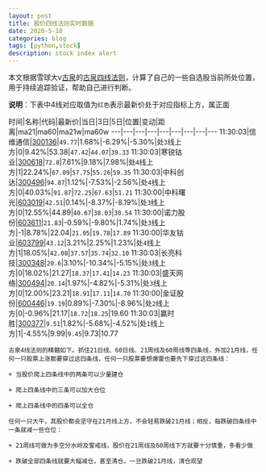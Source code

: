```yaml
---
layout: post
title: 股价四线法则实时数据
date: 2020-5-10
categories: blog
tags: [python,stock]
description: stock index alert
---
```



本文根据雪球大v[古泉](https://xueqiu.com/u/7148646888)的[古泉四线法则](https://xueqiu.com/7148646888/130498192)，计算了自己的一些自选股当前所处位置，用于持续追踪验证，帮助自己进行判断。

**说明**：下表中4线对应取值为`红色`表示最新价处于对应指标上方，属正面

时间|名称|代码|最新价|当日|3日|5日|位置|变动|距离|ma21|ma60|ma21w|ma60w
---|---|---|---|---|---|---|---|---
11:30:03|信维通信|[300136](https://xueqiu.com/S/SZ300136)|`49.77`|1.68%|-6.29%|-5.30%|处`3`线上方|0|9.42%|53.38|`47.42`|`44.07`|`39.33`
11:30:03|寒锐钴业|[300618](https://xueqiu.com/S/SZ300618)|`72.8`|7.61%|9.18%|7.98%|处`4`线上方|1|22.24%|`67.09`|`57.75`|`55.26`|`59.35`
11:30:03|中科创达|[300496](https://xueqiu.com/S/SZ300496)|`94.87`|1.12%|-7.53%|-2.56%|处`4`线上方|0|40.03%|`91.87`|`72.25`|`67.63`|`51.21`
11:30:00|中科曙光|[603019](https://xueqiu.com/S/SH603019)|`42.51`|0.14%|-8.37%|-8.19%|处`3`线上方|0|12.55%|44.89|`40.67`|`38.03`|`30.54`
11:30:00|诺力股份|[603611](https://xueqiu.com/S/SH603611)|`21.83`|-0.59%|-9.80%|1.74%|处`3`线上方|-1|8.78%|22.04|`21.05`|`19.78`|`17.89`
11:30:00|华友钴业|[603799](https://xueqiu.com/S/SH603799)|`43.12`|3.21%|2.25%|1.23%|处`4`线上方|1|18.05%|`42.08`|`37.57`|`35.74`|`32.10`
11:30:03|长亮科技|[300348](https://xueqiu.com/S/SZ300348)|`20.6`|3.10%|-10.34%|-5.15%|处`3`线上方|0|18.02%|21.27|`18.37`|`17.41`|`14.23`
11:30:03|盛天网络|[300494](https://xueqiu.com/S/SZ300494)|`20.14`|1.97%|-4.82%|-5.31%|处`3`线上方|0|12.00%|23.21|`18.91`|`17.11`|`14.70`
11:30:00|金证股份|[600446](https://xueqiu.com/S/SH600446)|`19.19`|0.89%|-7.30%|-8.96%|处`2`线上方|0|-0.96%|21.17|`18.72`|`18.25`|19.60
11:30:03|赢时胜|[300377](https://xueqiu.com/S/SZ300377)|`9.51`|1.82%|-5.68%|-4.52%|处`1`线上方|1|-4.55%|9.99|`9.45`|9.73|10.77

```
古泉4线法则的精髓如下。抓住21日线、60日线、21周线及60周线等四条线，外加21月线，任何一只股票上涨都要穿过这四条线，任何一只股票要想爆雷也要先下穿过这四条线：

+ 当股价爬上四条线中的两条可以少量建仓

+ 爬上四条线中的三条可以加大仓位

+ 爬上四条线中的四条可以全仓

任何一只大牛，其股价都会坚守在21月线上方，不会轻易跌破21月线；相反，每跌破四条线中一条就减一些仓位：

+ 21周线可做为多空分水岭及警戒线，股价在21周线及60周线下方就要十分慎重，多看少做

+ 跌破全部四条线就要大幅减仓，甚至清仓，一旦跌破21月线，清仓观望
```